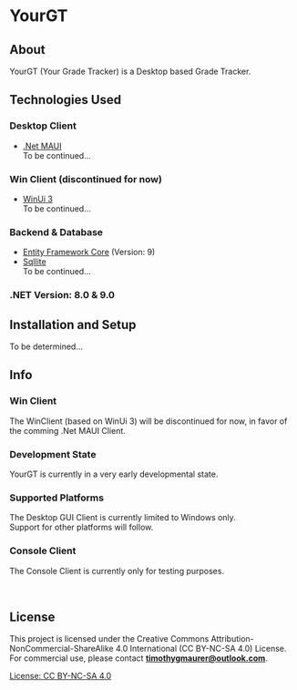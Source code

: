 # YourGT
###

## About
YourGT (Your Grade Tracker) is a Desktop based Grade Tracker.

## Technologies Used
### Desktop Client
- [.Net MAUI](https://dotnet.microsoft.com/en-us/apps/maui) <br>
To be continued...

### Win Client (discontinued for now)
- [WinUi 3](https://learn.microsoft.com/de-de/windows/apps/winui/winui3/) <br>
To be continued...
<!--(FluentUi) <br> -->

### Backend & Database
- [Entity Framework Core](https://learn.microsoft.com/de-de/ef/core/) (Version: 9)
- [Sqllite](https://sqlite.org/) <br>
To be continued...

### .NET Version: 8.0 & 9.0

## Installation and Setup
To be determined...

## Info
### Win Client
The WinClient (based on WinUi 3) will be discontinued for now, in favor of the comming .Net MAUI Client.

### Development State
YourGT is currently in a very early developmental state. <br>

### Supported Platforms
The Desktop GUI Client is currently limited to Windows only. <br>
Support for other platforms will follow.

### Console Client
The Console Client is currently only for testing purposes.


<br>


## License
This project is licensed under the Creative Commons Attribution-NonCommercial-ShareAlike 4.0 International (CC BY-NC-SA 4.0) License. For commercial use, please contact **[timothygmaurer@outlook.com](mailto:timothygmaurer@outlook.com)**.

[License: CC BY-NC-SA 4.0](https://creativecommons.org/licenses/by-nc-sa/4.0/)
